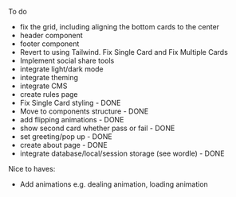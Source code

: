 To do

- fix the grid, including aligning the bottom cards to the center
- header component
- footer component
- Revert to using Tailwind. Fix Single Card and Fix Multiple Cards
- Implement social share tools
- integrate light/dark mode
- integrate theming
- integrate CMS
- create rules page
- Fix Single Card styling - DONE
- Move to components structure - DONE
- add flipping animations - DONE
- show second card whether pass or fail - DONE
- set greeting/pop up - DONE
- create about page - DONE
- integrate database/local/session storage (see wordle) - DONE

Nice to haves:

- Add animations e.g. dealing animation, loading animation
